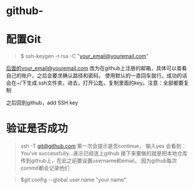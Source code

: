 # github-

# 配置Git

> $ ssh-keygen -t rsa -C "your_email@youremail.com"

  后面的your_email@youremail.com 改为在github上注册的邮箱，具体可以查看自己的账户，之后会要求确认路径和密码，
使用默认的一直回车就行。成功的话会在~/下生成.ssh文件夹，进去，打开公匙，复制里面的key。注意：全部都要复制

之后回到github，add SSH key

# 验证是否成功
>ssh -T git@github.com
第一次会提示是否continue， 输入yes 会看到：You've successfully...表示已经连上github
接下来要做的就是把本地仓库传到github上，在此之前要设置username和email， 因为github每次commit都会记录他们

>$git config --global user.name "your name"
